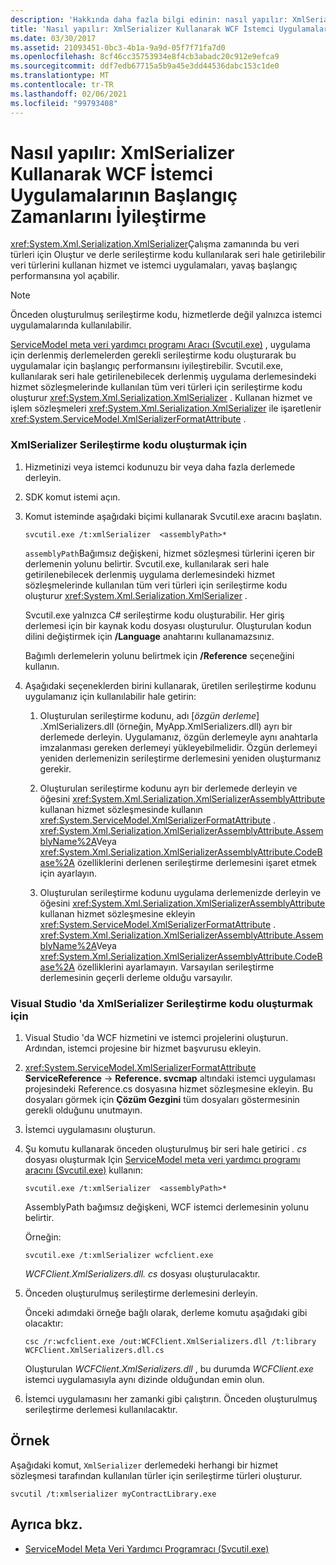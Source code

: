 ```yaml
---
description: 'Hakkında daha fazla bilgi edinin: nasıl yapılır: XmlSerializer kullanarak WCF Istemci uygulamalarının başlangıç zamanını geliştirme'
title: 'Nasıl yapılır: XmlSerializer Kullanarak WCF İstemci Uygulamalarının Başlangıç Zamanlarını İyileştirme'
ms.date: 03/30/2017
ms.assetid: 21093451-0bc3-4b1a-9a9d-05f7f71fa7d0
ms.openlocfilehash: 8cf46cc35753934e8f4cb3abadc20c912e9efca9
ms.sourcegitcommit: ddf7edb67715a5b9a45e3dd44536dabc153c1de0
ms.translationtype: MT
ms.contentlocale: tr-TR
ms.lasthandoff: 02/06/2021
ms.locfileid: "99793408"
---
```

# <a name="how-to-improve-the-startup-time-of-wcf-client-applications-using-the-xmlserializer"></a>Nasıl yapılır: XmlSerializer Kullanarak WCF İstemci Uygulamalarının Başlangıç Zamanlarını İyileştirme

<xref:System.Xml.Serialization.XmlSerializer>Çalışma zamanında bu veri türleri için Oluştur ve derle serileştirme kodu kullanılarak seri hale getirilebilir veri türlerini kullanan hizmet ve istemci uygulamaları, yavaş başlangıç performansına yol açabilir.  
  
> [!NOTE]
> Önceden oluşturulmuş serileştirme kodu, hizmetlerde değil yalnızca istemci uygulamalarında kullanılabilir.  
  
 [ServiceModel meta veri yardımcı programı Aracı (Svcutil.exe)](../servicemodel-metadata-utility-tool-svcutil-exe.md) , uygulama için derlenmiş derlemelerden gerekli serileştirme kodu oluşturarak bu uygulamalar için başlangıç performansını iyileştirebilir. Svcutil.exe, kullanılarak seri hale getirilenebilecek derlenmiş uygulama derlemesindeki hizmet sözleşmelerinde kullanılan tüm veri türleri için serileştirme kodu oluşturur <xref:System.Xml.Serialization.XmlSerializer> . Kullanan hizmet ve işlem sözleşmeleri <xref:System.Xml.Serialization.XmlSerializer> ile işaretlenir <xref:System.ServiceModel.XmlSerializerFormatAttribute> .  
  
### <a name="to-generate-xmlserializer-serialization-code"></a>XmlSerializer Serileştirme kodu oluşturmak için  
  
1. Hizmetinizi veya istemci kodunuzu bir veya daha fazla derlemede derleyin.  
  
2. SDK komut istemi açın.  
  
3. Komut isteminde aşağıdaki biçimi kullanarak Svcutil.exe aracını başlatın.  
  
    ```console  
    svcutil.exe /t:xmlSerializer  <assemblyPath>*  
    ```  
  
     `assemblyPath`Bağımsız değişkeni, hizmet sözleşmesi türlerini içeren bir derlemenin yolunu belirtir. Svcutil.exe, kullanılarak seri hale getirilenebilecek derlenmiş uygulama derlemesindeki hizmet sözleşmelerinde kullanılan tüm veri türleri için serileştirme kodu oluşturur <xref:System.Xml.Serialization.XmlSerializer> .  
  
     Svcutil.exe yalnızca C# serileştirme kodu oluşturabilir. Her giriş derlemesi için bir kaynak kodu dosyası oluşturulur. Oluşturulan kodun dilini değiştirmek için **/Language** anahtarını kullanamazsınız.  
  
     Bağımlı derlemelerin yolunu belirtmek için **/Reference** seçeneğini kullanın.  
  
4. Aşağıdaki seçeneklerden birini kullanarak, üretilen serileştirme kodunu uygulamanız için kullanılabilir hale getirin:  
  
    1. Oluşturulan serileştirme kodunu, adı [*özgün derleme*] .XmlSerializers.dll (örneğin, MyApp.XmlSerializers.dll) ayrı bir derlemede derleyin. Uygulamanız, özgün derlemeyle aynı anahtarla imzalanması gereken derlemeyi yükleyebilmelidir. Özgün derlemeyi yeniden derlemenizin serileştirme derlemesini yeniden oluşturmanız gerekir.  
  
    2. Oluşturulan serileştirme kodunu ayrı bir derlemede derleyin ve öğesini <xref:System.Xml.Serialization.XmlSerializerAssemblyAttribute> kullanan hizmet sözleşmesinde kullanın <xref:System.ServiceModel.XmlSerializerFormatAttribute> . <xref:System.Xml.Serialization.XmlSerializerAssemblyAttribute.AssemblyName%2A>Veya <xref:System.Xml.Serialization.XmlSerializerAssemblyAttribute.CodeBase%2A> özelliklerini derlenen serileştirme derlemesini işaret etmek için ayarlayın.  
  
    3. Oluşturulan serileştirme kodunu uygulama derlemenizde derleyin ve öğesini <xref:System.Xml.Serialization.XmlSerializerAssemblyAttribute> kullanan hizmet sözleşmesine ekleyin <xref:System.ServiceModel.XmlSerializerFormatAttribute> . <xref:System.Xml.Serialization.XmlSerializerAssemblyAttribute.AssemblyName%2A>Veya <xref:System.Xml.Serialization.XmlSerializerAssemblyAttribute.CodeBase%2A> özelliklerini ayarlamayın. Varsayılan serileştirme derlemesinin geçerli derleme olduğu varsayılır.  
  
### <a name="to-generate-xmlserializer-serialization-code-in-visual-studio"></a>Visual Studio 'da XmlSerializer Serileştirme kodu oluşturmak için  
  
1. Visual Studio 'da WCF hizmetini ve istemci projelerini oluşturun. Ardından, istemci projesine bir hizmet başvurusu ekleyin.  
  
2. <xref:System.ServiceModel.XmlSerializerFormatAttribute>  **ServiceReference**  ->  **Reference. svcmap** altındaki istemci uygulaması projesindeki Reference.cs dosyasına hizmet sözleşmesine ekleyin. Bu dosyaları görmek için **Çözüm Gezgini** tüm dosyaları göstermesinin gerekli olduğunu unutmayın.  
  
3. İstemci uygulamasını oluşturun.  
  
4. Şu komutu kullanarak önceden oluşturulmuş bir seri hale getirici *. cs* dosyası oluşturmak Için [ServiceModel meta veri yardımcı programı aracını (Svcutil.exe)](../servicemodel-metadata-utility-tool-svcutil-exe.md) kullanın:  
  
    ```console  
    svcutil.exe /t:xmlSerializer  <assemblyPath>*  
    ```  
  
     AssemblyPath bağımsız değişkeni, WCF istemci derlemesinin yolunu belirtir.  
  
     Örneğin:  
  
    ```console  
    svcutil.exe /t:xmlSerializer wcfclient.exe  
    ```  
  
     *WCFClient.XmlSerializers.dll. cs* dosyası oluşturulacaktır.  
  
5. Önceden oluşturulmuş serileştirme derlemesini derleyin.  
  
     Önceki adımdaki örneğe bağlı olarak, derleme komutu aşağıdaki gibi olacaktır:  
  
    ```console  
    csc /r:wcfclient.exe /out:WCFClient.XmlSerializers.dll /t:library WCFClient.XmlSerializers.dll.cs  
    ```  
  
     Oluşturulan *WCFClient.XmlSerializers.dll* , bu durumda *WCFClient.exe* istemci uygulamasıyla aynı dizinde olduğundan emin olun.  
  
6. İstemci uygulamasını her zamanki gibi çalıştırın. Önceden oluşturulmuş serileştirme derlemesi kullanılacaktır.  
  
## <a name="example"></a>Örnek  

 Aşağıdaki komut, `XmlSerializer` derlemedeki herhangi bir hizmet sözleşmesi tarafından kullanılan türler için serileştirme türleri oluşturur.  
  
```console  
svcutil /t:xmlserializer myContractLibrary.exe  
```  
  
## <a name="see-also"></a>Ayrıca bkz.

- [ServiceModel Meta Veri Yardımcı Programracı (Svcutil.exe)](../servicemodel-metadata-utility-tool-svcutil-exe.md)
